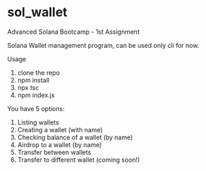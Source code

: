 # sol_wallet
Advanced Solana Bootcamp - 1st Assignment

Solana Wallet management program, can be used only cli for now.

Usage

1. clone the repo
2. npm install
3. npx tsc
4. npm index.js

You have 5 options:
1. Listing wallets
2. Creating a wallet (with name)
3. Checking balance of a wallet (by name)
4. Airdrop to a wallet (by name)
5. Transfer between wallets
6. Transfer to different wallet (coming soon!)
